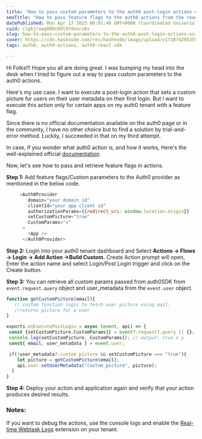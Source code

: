 ```yaml
---
title: "How to pass custom parameters to the auth0 post-login actions using React SDK."
seoTitle: "How to pass feature flags to the auth0 actions from the react SDK"
datePublished: Mon Apr 17 2023 08:01:40 GMT+0000 (Coordinated Universal Time)
cuid: clgkjrvwg000c09l9fdoxcv6x
slug: how-to-pass-custom-parameters-to-the-auth0-post-login-actions-using-react-sdk
cover: https://cdn.hashnode.com/res/hashnode/image/upload/v1710742953559/1997f920-a2c9-4ad5-b44b-4db70d42fa6f.png
tags: auth0, auth0-actions, auth0-react-sdk

---
```


Hi Folks!!! Hope you all are doing great. I was bumping my head into the desk when I tried to figure out a way to pass custom parameters to the auth0 actions.

Here's my use case. I want to execute a post-login action that sets a custom picture for users on their user metadata on their first login. But I want to execute this action only for certain apps on my auth0 tenant with a feature flag.

Since there is no official documentation available on the auth0 page or in the community, I have no other choice but to find a solution by trial-and-error method. Luckily, I succeeded in that on my third attempt.

In case, if you wonder what auth0 action is, and how it works, Here's the well-explained official [documentation](https://auth0.com/blog/introducing-auth0-actions/).

Now, let's see how to pass and retrieve feature flags in actions.

**Step 1:** Add feature flags/Custom parameters to the Auth0 provider as mentioned in the below code.

```javascript
     <Auth0Provider
        domain="your domain id"
        clientId="your app client id"
        authorizationParams={{redirect_uri: window.location.origin}}
        setCustomPicture="true"
        CustomParams="x" 
      >
        <App />
      </Auth0Provider>
```

**Step 2:** Login into your auth0 tenant dashboard and Select **Actions -&gt; Flows -&gt; Login -&gt; Add Action -&gt;Build Custom.** Create Action prompt will open, Enter the action name and select Login/Post Login trigger and click on the Create button.

**Step 3:** You can retrieve all custom params passed from auth0SDK from `event.request.query` object and user\_metadata from the `event.user` object.

```javascript
function getCustomPicture(email){
   // custom function logic to fetch user picture using mail.
   //returns picture for a user
}

exports.onExecutePostLogin = async (event, api) => {
 const {setCustomPicture,CustomParams1} = event?.request?.query || {};
 console.log(setCustomPicture, CustomParams1); // output: true x y
 const{ email, user_metadata } = event.user;

 if(!user_metadata?.custom_picture && setCustomPicture === "true"){
    let picture = getCustomPicture(email);
    api.user.setUserMetadata("custom_picture", picture);
  }
}
```

**Step 4:** Deploy your action and application again and verify that your action produces desired results.

### **Notes:**

If you want to debug the actions, use the console logs and enable the [Real-time Webtask Logs](https://auth0.com/docs/customize/extensions/real-time-webtask-logs) extension on your tenant.